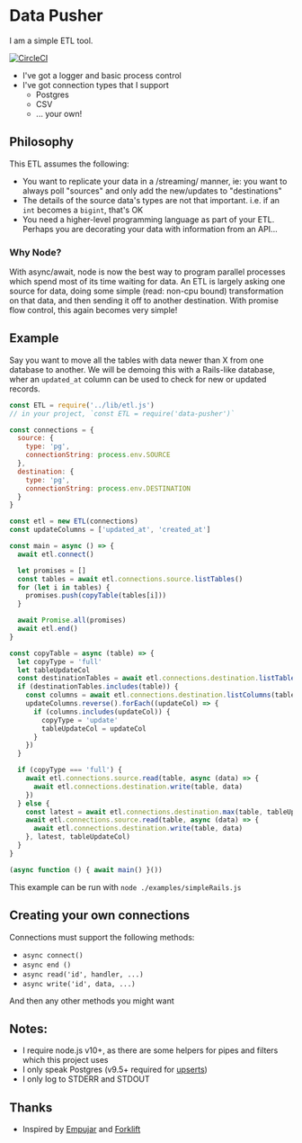 # Data Pusher

I am a simple ETL tool.

[![CircleCI](https://circleci.com/gh/evantahler/data-pusher.svg?style=svg)](https://circleci.com/gh/evantahler/data-pusher)

* I've got a logger and basic process control
* I've got connection types that I support
  * Postgres
  * CSV
  * ... your own!

## Philosophy
This ETL assumes the following:
 * You want to replicate your data in a /streaming/ manner, ie: you want to always poll "sources" and only add the new/updates to "destinations"
 * The details of the source data's types are not that important.  i.e. if an `int` becomes a `bigint`, that's OK
 * You need a higher-level programming language as part of your ETL.  Perhaps you are decorating your data with information from an API...

### Why Node?
With async/await, node is now the best way to program parallel processes which spend most of its time waiting for data.  An ETL is largely asking one source for data, doing some simple (read: non-cpu bound) transformation on that data, and then sending it off to another destination.  With promise flow control, this again becomes very simple!

## Example
Say you want to move all the tables with data newer than X from one database to another.  We will be demoing this with a Rails-like database, wher an `updated_at` column can be used to check for new or updated records.

```js
const ETL = require('../lib/etl.js')
// in your project, `const ETL = require('data-pusher')`

const connections = {
  source: {
    type: 'pg',
    connectionString: process.env.SOURCE
  },
  destination: {
    type: 'pg',
    connectionString: process.env.DESTINATION
  }
}

const etl = new ETL(connections)
const updateColumns = ['updated_at', 'created_at']

const main = async () => {
  await etl.connect()

  let promises = []
  const tables = await etl.connections.source.listTables()
  for (let i in tables) {
    promises.push(copyTable(tables[i]))
  }

  await Promise.all(promises)
  await etl.end()
}

const copyTable = async (table) => {
  let copyType = 'full'
  let tableUpdateCol
  const destinationTables = await etl.connections.destination.listTables()
  if (destinationTables.includes(table)) {
    const columns = await etl.connections.destination.listColumns(table)
    updateColumns.reverse().forEach((updateCol) => {
      if (columns.includes(updateCol)) {
        copyType = 'update'
        tableUpdateCol = updateCol
      }
    })
  }

  if (copyType === 'full') {
    await etl.connections.source.read(table, async (data) => {
      await etl.connections.destination.write(table, data)
    })
  } else {
    const latest = await etl.connections.destination.max(table, tableUpdateCol)
    await etl.connections.source.read(table, async (data) => {
      await etl.connections.destination.write(table, data)
    }, latest, tableUpdateCol)
  }
}

(async function () { await main() }())
```
This example can be run with `node ./examples/simpleRails.js`

## Creating your own connections

Connections must support the following methods:
* `async connect()`
* `async end ()`
* `async read('id', handler, ...)`
* `async write('id', data, ...)`

And then any other methods you might want

## Notes:

* I require node.js v10+, as there are some helpers for pipes and filters which this project uses
* I only speak Postgres (v9.5+ required for [upserts](https://stackoverflow.com/questions/17267417/how-to-upsert-merge-insert-on-duplicate-update-in-postgresql))
* I only log to STDERR and STDOUT

## Thanks
* Inspired by [Empujar](https://github.com/taskrabbit/empujar) and [Forklift](https://github.com/taskrabbit/forklift)
